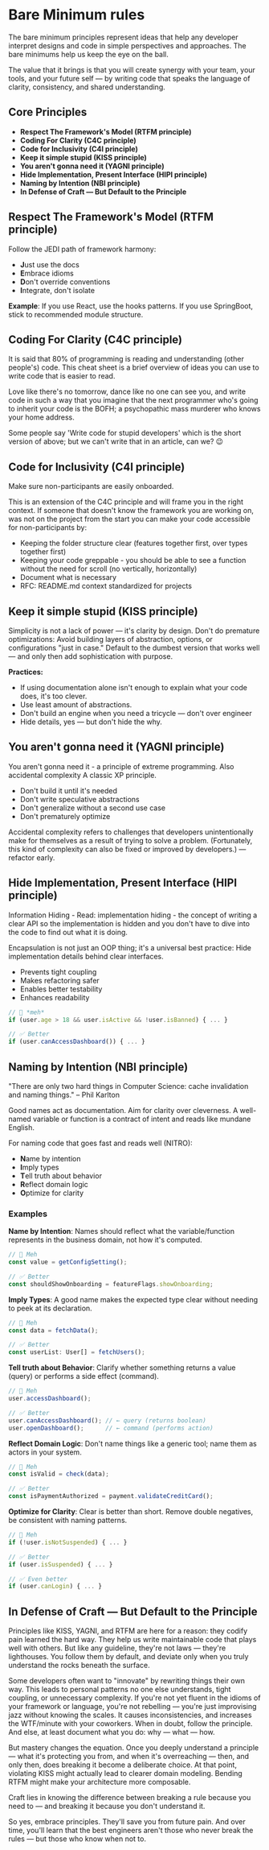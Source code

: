 # Bare Minimum rules

The bare minimum principles represent ideas that help any developer interpret designs and code in simple perspectives and approaches. The bare minimums help us keep the eye on the ball.

The value that it brings is that you will create synergy with your team, your tools, and your future self — by writing code that speaks the language of clarity, consistency, and shared understanding.

## Core Principles

- **Respect The Framework's Model (RTFM principle)**
- **Coding For Clarity (C4C principle)**
- **Code for Inclusivity (C4I principle)**
- **Keep it simple stupid (KISS principle)**
- **You aren't gonna need it (YAGNI principle)**
- **Hide Implementation, Present Interface (HIPI principle)**
- **Naming by Intention (NBI principle)**
- **In Defense of Craft — But Default to the Principle**

## Respect The Framework's Model (RTFM principle)

Follow the JEDI path of framework harmony:

- **J**ust use the docs
- **E**mbrace idioms
- **D**on't override conventions
- **I**ntegrate, don't isolate

**Example**: If you use React, use the hooks patterns. If you use SpringBoot, stick to recommended module structure.

## Coding For Clarity (C4C principle)

It is said that 80% of programming is reading and understanding (other people's) code. This cheat sheet is a brief overview of ideas you can use to write code that is easier to read.

Love like there's no tomorrow, dance like no one can see you, and write code in such a way that you imagine that the next programmer who's going to inherit your code is the BOFH; a psychopathic mass murderer who knows your home address.

Some people say 'Write code for stupid developers' which is the short version of above; but we can't write that in an article, can we? 😉

## Code for Inclusivity (C4I principle)

Make sure non-participants are easily onboarded.

This is an extension of the C4C principle and will frame you in the right context. If someone that doesn't know the framework you are working on, was not on the project from the start you can make your code accessible for non-participants by:

- Keeping the folder structure clear (features together first, over types together first)
- Keeping your code greppable - you should be able to see a function without the need for scroll (no vertically, horizontally)
- Document what is necessary
- RFC: README.md context standardized for projects

## Keep it simple stupid (KISS principle)

Simplicity is not a lack of power — it's clarity by design. Don't do premature optimizations: Avoid building layers of abstraction, options, or configurations "just in case." Default to the dumbest version that works well — and only then add sophistication with purpose.

**Practices:**

- If using documentation alone isn't enough to explain what your code does, it's too clever.
- Use least amount of abstractions.
- Don't build an engine when you need a tricycle — don't over engineer
- Hide details, yes — but don't hide the why.

## You aren't gonna need it (YAGNI principle)

You aren't gonna need it - a principle of extreme programming. Also accidental complexity A classic XP principle.

- Don't build it until it's needed
- Don't write speculative abstractions
- Don't generalize without a second use case
- Don't prematurely optimize

Accidental complexity refers to challenges that developers unintentionally make for themselves as a result of trying to solve a problem. (Fortunately, this kind of complexity can also be fixed or improved by developers.) — refactor early.

## Hide Implementation, Present Interface (HIPI principle)

Information Hiding - Read: implementation hiding - the concept of writing a clear API so the implementation is hidden and you don't have to dive into the code to find out what it is doing.

Encapsulation is not just an OOP thing; it's a universal best practice: Hide implementation details behind clear interfaces.

- Prevents tight coupling
- Makes refactoring safer
- Enables better testability
- Enhances readability

```javascript
// 🤔 *meh*
if (user.age > 18 && user.isActive && !user.isBanned) { ... }

// ✅ Better
if (user.canAccessDashboard()) { ... }
```

## Naming by Intention (NBI principle)

"There are only two hard things in Computer Science: cache invalidation and naming things." – Phil Karlton

Good names act as documentation. Aim for clarity over cleverness. A well-named variable or function is a contract of intent and reads like mundane English.

For naming code that goes fast and reads well (NITRO):

- **N**ame by intention
- **I**mply types
- **T**ell truth about behavior
- **R**eflect domain logic
- **O**ptimize for clarity

### Examples

**Name by Intention**: Names should reflect what the variable/function represents in the business domain, not how it's computed.

```javascript
// 🤔 Meh
const value = getConfigSetting();

// ✅ Better
const shouldShowOnboarding = featureFlags.showOnboarding;
```

**Imply Types**: A good name makes the expected type clear without needing to peek at its declaration.

```javascript
// 🤔 Meh
const data = fetchData();

// ✅ Better
const userList: User[] = fetchUsers();
```

**Tell truth about Behavior**: Clarify whether something returns a value (query) or performs a side effect (command).

```javascript
// 🤔 Meh
user.accessDashboard();

// ✅ Better
user.canAccessDashboard(); // ← query (returns boolean)
user.openDashboard();      // ← command (performs action)
```

**Reflect Domain Logic**: Don't name things like a generic tool; name them as actors in your system.

```javascript
// 🤔 Meh
const isValid = check(data);

// ✅ Better
const isPaymentAuthorized = payment.validateCreditCard();
```

**Optimize for Clarity**: Clear is better than short. Remove double negatives, be consistent with naming patterns.

```javascript
// 🤔 Meh
if (!user.isNotSuspended) { ... }

// ✅ Better
if (user.isSuspended) { ... }

// ✅ Even better
if (user.canLogin) { ... }
```

## In Defense of Craft — But Default to the Principle

Principles like KISS, YAGNI, and RTFM are here for a reason: they codify pain learned the hard way. They help us write maintainable code that plays well with others. But like any guideline, they're not laws — they're lighthouses. You follow them by default, and deviate only when you truly understand the rocks beneath the surface.

Some developers often want to "innovate" by rewriting things their own way. This leads to personal patterns no one else understands, tight coupling, or unnecessary complexity. If you're not yet fluent in the idioms of your framework or language, you're not rebelling — you're just improvising jazz without knowing the scales. It causes inconsistencies, and increases the WTF/minute with your coworkers. When in doubt, follow the principle. And else, at least document what you do: why — what — how.

But mastery changes the equation. Once you deeply understand a principle — what it's protecting you from, and when it's overreaching — then, and only then, does breaking it become a deliberate choice. At that point, violating KISS might actually lead to clearer domain modeling. Bending RTFM might make your architecture more composable.

Craft lies in knowing the difference between breaking a rule because you need to — and breaking it because you don't understand it.

So yes, embrace principles. They'll save you from future pain. And over time, you'll learn that the best engineers aren't those who never break the rules — but those who know when not to. 